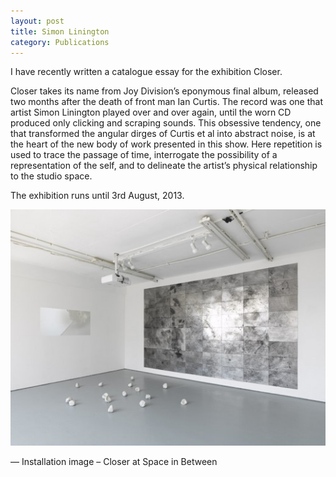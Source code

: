 ```yaml
---
layout: post
title: Simon Linington
category: Publications
---
```


I have recently written a catalogue essay for the exhibition Closer.

Closer takes its name from Joy Division’s eponymous final album, released two months after the death of front man Ian Curtis. The record was one that artist Simon Linington played over and over again, until the worn CD produced only clicking and scraping sounds. This obsessive tendency, one that transformed the angular dirges of Curtis et al into abstract noise, is at the heart of the new body of work presented in this show. Here repetition is used to trace the passage of time, interrogate the possibility of a representation of the self, and to delineate the artist’s physical relationship to the studio space.

The exhibition runs until 3rd August, 2013.

![07-11-13](/assets/img/07-11-13.jpg)

— Installation image – Closer at Space in Between
